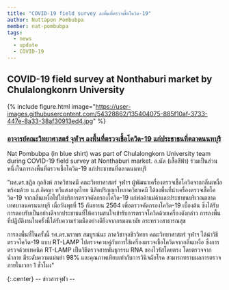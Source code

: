 ```yaml
---
title: "COVID-19 field survey ลงพิ้นที่ตรวจเชื้อโควิด-19"
author: Nuttapon Pombubpa
member: nat-pombubpa
tags:
  - news
  - update
  - COVID-19
---
```


## COVID-19 field survey at Nonthaburi market by Chulalongkonrn University  

{%
  include figure.html
  image="https://user-images.githubusercontent.com/54328862/135404075-885f10af-3733-447e-8a33-38af30913ed4.jpg"
%}


### [อาจารย์คณะวิทยาศาสตร์ จุฬาฯ ลงพื้นที่ตรวจเชื้อโควิด-19 แก่ประชาชนที่ตลาดนนทบุรี](https://www.chula.ac.th/news/50694/)

Nat Pombubpa (in blue shirt) was part of Chulalongkorn University team during COVID-19 field survey at Nonthaburi market. อ.นัด (เสื้อสีฟ้า) ร่วมเป็นส่วนหนึ่งในการลงพื้นที่ตรวจเชื้อโควิด-19 แก่ประชาชนที่ตลาดนนทบุรี

"ผศ.ดร.ชฎิล กุลสิงห์ ภาควิชาเคมี คณะวิทยาศาสตร์ จุฬาฯ ผู้พัฒนาเครื่องตรวจเชื้อโควิดจากกลิ่นเหงื่อ พร้อมด้วย น.ส.อิศญา ทวีแสงสกุลไทย นิสิตปริญญาโทภาควิชาเคมี ได้ลงพื้นที่นำเครื่องตรวจเชื้อโควิด-19 จากกลิ่นเหงื่อไปให้บริการตรวจคัดกรองโควิด-19 แก่พ่อค้าแม่ค้าและประชาชนบริเวณตลาดเทศบาลนครนนทบุรี เมื่อวันพุธที่ 15 กันยายน 2564 เพื่อตรวจคัดกรองโควิด-19 เบื้องต้น ซึ่งได้รับการตอบรับเป็นอย่างดีจากประชาชนที่ให้ความสนใจเข้ารับการตรวจโควิดด้วยเครื่องดังกล่าว การลงพื้นที่ปฏิบัติงานในครั้งนี้ได้รับความร่วมมืออย่างดียิ่งจากกรมอนามัย กระทรวงสาธารณสุข

การลงพื้นที่ในครั้งนี้ รศ.ดร.นราพร สมบูรณ์นะ ภาควิชาจุลชีววิทยา คณะวิทยาศาสตร์ จุฬาฯ ได้นำวิธีตรวจโควิด-19 แบบ RT-LAMP ไปตรวจควบคู่กับการใช้เครื่องตรวจเชื้อโควิดจากกลิ่นเหงื่อ ซึ่งการตรวจด้วยเทคนิค RT-LAMP เป็นวิธีตรวจสารพันธุกรรม RNA ของไวรัสโดยตรง โดยตรวจจากน้ำลาย มีระดับความแม่นยำ 98% และคุณภาพเทียบเท่ากับการวินิจฉัยโรค สามารถทราบผลการตรวจภายในเวลา 1 ชั่วโมง" 

{:.center}
-- ข่าวสารจุฬา -- 


